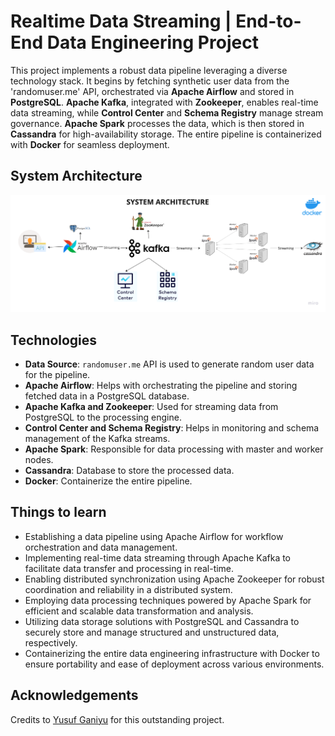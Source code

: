 # Realtime Data Streaming | End-to-End Data Engineering Project

This project implements a robust data pipeline leveraging a diverse technology stack. It begins by fetching synthetic user data from the 'randomuser.me' API, orchestrated via **Apache Airflow** and stored in **PostgreSQL**. **Apache Kafka**, integrated with **Zookeeper**, enables real-time data streaming, while **Control Center** and **Schema Registry** manage stream governance. **Apache Spark** processes the data, which is then stored in **Cassandra** for high-availability storage. The entire pipeline is containerized with **Docker** for seamless deployment.

## System Architecture
![System Architecture](https://github.com/afnanshihab8/Realtime-Data-Streaming---Data-Engineering-/blob/main/Data%20engineering%20architecture.png)

## Technologies
- **Data Source**:  `randomuser.me` API is used to generate random user data for the pipeline.
- **Apache Airflow**: Helps with orchestrating the pipeline and storing fetched data in a PostgreSQL database.
- **Apache Kafka and Zookeeper**: Used for streaming data from PostgreSQL to the processing engine.
- **Control Center and Schema Registry**: Helps in monitoring and schema management of the Kafka streams.
- **Apache Spark**: Responsible for data processing with master and worker nodes.
- **Cassandra**: Database to store the processed data.
- **Docker**: Containerize the entire pipeline.

## Things to learn 
- Establishing a data pipeline using Apache Airflow for workflow orchestration and data management.
- Implementing real-time data streaming through Apache Kafka to facilitate data transfer and processing in real-time.
- Enabling distributed synchronization using Apache Zookeeper for robust coordination and reliability in a distributed system.
- Employing data processing techniques powered by Apache Spark for efficient and scalable data transformation and analysis.
- Utilizing data storage solutions with PostgreSQL and Cassandra to securely store and manage structured and unstructured data, respectively.
- Containerizing the entire data engineering infrastructure with Docker to ensure portability and ease of deployment across various environments.

## Acknowledgements
Credits to [Yusuf Ganiyu](https://www.linkedin.com/in/yusuf-ganiyu-b90140107/) for this outstanding project. 




